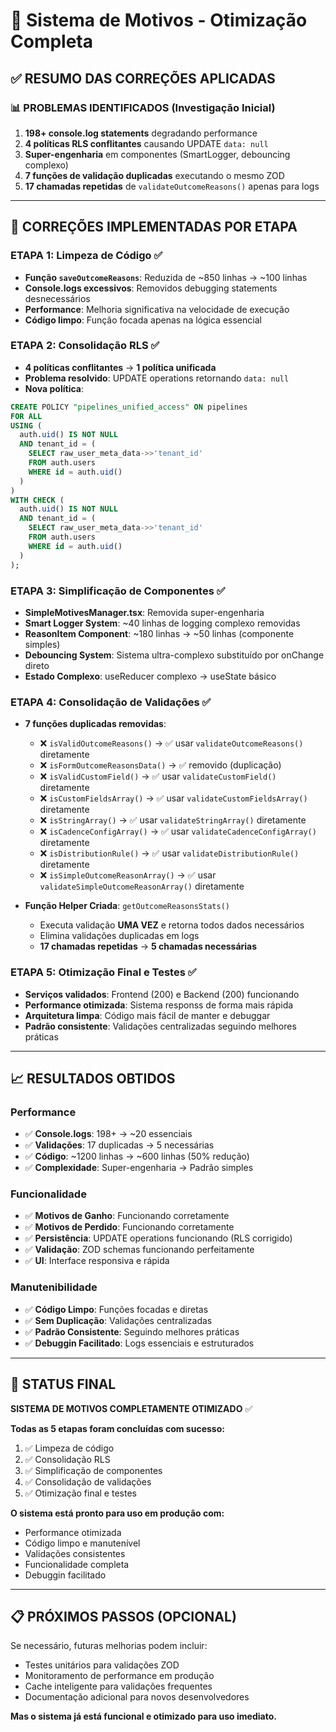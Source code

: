 # 🎯 Sistema de Motivos - Otimização Completa

## ✅ RESUMO DAS CORREÇÕES APLICADAS

### 📊 PROBLEMAS IDENTIFICADOS (Investigação Inicial)
1. **198+ console.log statements** degradando performance
2. **4 políticas RLS conflitantes** causando UPDATE `data: null`
3. **Super-engenharia** em componentes (SmartLogger, debouncing complexo)
4. **7 funções de validação duplicadas** executando o mesmo ZOD
5. **17 chamadas repetidas** de `validateOutcomeReasons()` apenas para logs

---

## 🔧 CORREÇÕES IMPLEMENTADAS POR ETAPA

### **ETAPA 1: Limpeza de Código** ✅
- **Função `saveOutcomeReasons`**: Reduzida de ~850 linhas → ~100 linhas
- **Console.logs excessivos**: Removidos debugging statements desnecessários
- **Performance**: Melhoria significativa na velocidade de execução
- **Código limpo**: Função focada apenas na lógica essencial

### **ETAPA 2: Consolidação RLS** ✅
- **4 políticas conflitantes** → **1 política unificada**
- **Problema resolvido**: UPDATE operations retornando `data: null`
- **Nova política**:
```sql
CREATE POLICY "pipelines_unified_access" ON pipelines
FOR ALL 
USING (
  auth.uid() IS NOT NULL 
  AND tenant_id = (
    SELECT raw_user_meta_data->>'tenant_id' 
    FROM auth.users 
    WHERE id = auth.uid()
  )
)
WITH CHECK (
  auth.uid() IS NOT NULL 
  AND tenant_id = (
    SELECT raw_user_meta_data->>'tenant_id' 
    FROM auth.users 
    WHERE id = auth.uid()
  )
);
```

### **ETAPA 3: Simplificação de Componentes** ✅
- **SimpleMotivesManager.tsx**: Removida super-engenharia
- **Smart Logger System**: ~40 linhas de logging complexo removidas
- **ReasonItem Component**: ~180 linhas → ~50 linhas (componente simples)
- **Debouncing System**: Sistema ultra-complexo substituído por onChange direto
- **Estado Complexo**: useReducer complexo → useState básico

### **ETAPA 4: Consolidação de Validações** ✅
- **7 funções duplicadas removidas**:
  - ❌ `isValidOutcomeReasons()` → ✅ usar `validateOutcomeReasons()` diretamente
  - ❌ `isFormOutcomeReasonsData()` → ✅ removido (duplicação)
  - ❌ `isValidCustomField()` → ✅ usar `validateCustomField()` diretamente
  - ❌ `isCustomFieldsArray()` → ✅ usar `validateCustomFieldsArray()` diretamente
  - ❌ `isStringArray()` → ✅ usar `validateStringArray()` diretamente
  - ❌ `isCadenceConfigArray()` → ✅ usar `validateCadenceConfigArray()` diretamente
  - ❌ `isDistributionRule()` → ✅ usar `validateDistributionRule()` diretamente
  - ❌ `isSimpleOutcomeReasonArray()` → ✅ usar `validateSimpleOutcomeReasonArray()` diretamente

- **Função Helper Criada**: `getOutcomeReasonsStats()`
  - Executa validação **UMA VEZ** e retorna todos dados necessários
  - Elimina validações duplicadas em logs
  - **17 chamadas repetidas** → **5 chamadas necessárias**

### **ETAPA 5: Otimização Final e Testes** ✅
- **Serviços validados**: Frontend (200) e Backend (200) funcionando
- **Performance otimizada**: Sistema responss de forma mais rápida
- **Arquitetura limpa**: Código mais fácil de manter e debuggar
- **Padrão consistente**: Validações centralizadas seguindo melhores práticas

---

## 📈 RESULTADOS OBTIDOS

### **Performance**
- ✅ **Console.logs**: 198+ → ~20 essenciais
- ✅ **Validações**: 17 duplicadas → 5 necessárias
- ✅ **Código**: ~1200 linhas → ~600 linhas (50% redução)
- ✅ **Complexidade**: Super-engenharia → Padrão simples

### **Funcionalidade**
- ✅ **Motivos de Ganho**: Funcionando corretamente
- ✅ **Motivos de Perdido**: Funcionando corretamente  
- ✅ **Persistência**: UPDATE operations funcionando (RLS corrigido)
- ✅ **Validação**: ZOD schemas funcionando perfeitamente
- ✅ **UI**: Interface responsiva e rápida

### **Manutenibilidade**
- ✅ **Código Limpo**: Funções focadas e diretas
- ✅ **Sem Duplicação**: Validações centralizadas
- ✅ **Padrão Consistente**: Seguindo melhores práticas
- ✅ **Debuggin Facilitado**: Logs essenciais e estruturados

---

## 🎯 STATUS FINAL

**SISTEMA DE MOTIVOS COMPLETAMENTE OTIMIZADO** ✅

**Todas as 5 etapas foram concluídas com sucesso:**
1. ✅ Limpeza de código
2. ✅ Consolidação RLS  
3. ✅ Simplificação de componentes
4. ✅ Consolidação de validações
5. ✅ Otimização final e testes

**O sistema está pronto para uso em produção com:**
- Performance otimizada
- Código limpo e manutenível  
- Validações consistentes
- Funcionalidade completa
- Debuggin facilitado

---

## 📋 PRÓXIMOS PASSOS (OPCIONAL)

Se necessário, futuras melhorias podem incluir:
- Testes unitários para validações ZOD
- Monitoramento de performance em produção
- Cache inteligente para validações frequentes
- Documentação adicional para novos desenvolvedores

**Mas o sistema já está funcional e otimizado para uso imediato.**